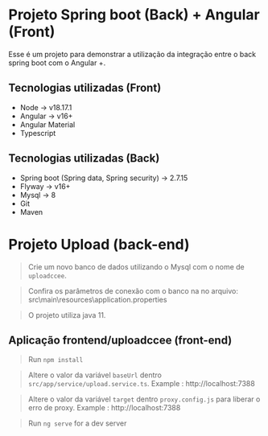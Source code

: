 # Projeto Spring boot (Back) + Angular (Front)

Esse é um projeto para demonstrar a utilização da integração entre o back spring boot com o Angular +. 


## Tecnologias utilizadas (Front)
* Node -> v18.17.1
* Angular -> v16+
* Angular Material
* Typescript

## Tecnologias utilizadas (Back)
* Spring boot (Spring data, Spring security) -> 2.7.15
* Flyway -> v16+
* Mysql -> 8
* Git
* Maven


# Projeto Upload (back-end)
  
  > Crie um novo banco de dados utilizando o Mysql com o nome de `uploadccee`.

  > Confira os parâmetros de conexão com o banco na no arquivo: src\main\resources\application.properties

  > O projeto utiliza java 11.  

## Aplicação frontend/uploadccee (front-end)

  > Run `npm install`
  
  > Altere o valor da variável `baseUrl` dentro `src/app/service/upload.service.ts`. Example : http://localhost:7388

  > Altere o valor da variável `target` dentro `proxy.config.js` para liberar o erro de proxy. Example : http://localhost:7388
  
  > Run `ng serve` for a dev server


